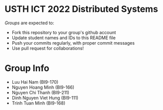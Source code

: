 USTH ICT 2022 Distributed Systems
=====================================

*Groups* are expected to:

* Fork this repository to your group's github account
* Update student names and IDs to this README file
* Push your commits regularly, with proper commit messages
* Use pull request for collaborations!

Group Info
=======================

* Luu Hai Nam (BI9-170)
* Nguyen Hoang Minh (BI9-166)
* Nguyen Chi Thanh (BI9-211)
* Dinh Nguyen Viet Hung (BI9-111)
* Trinh Tuan Minh (BI9-168)
